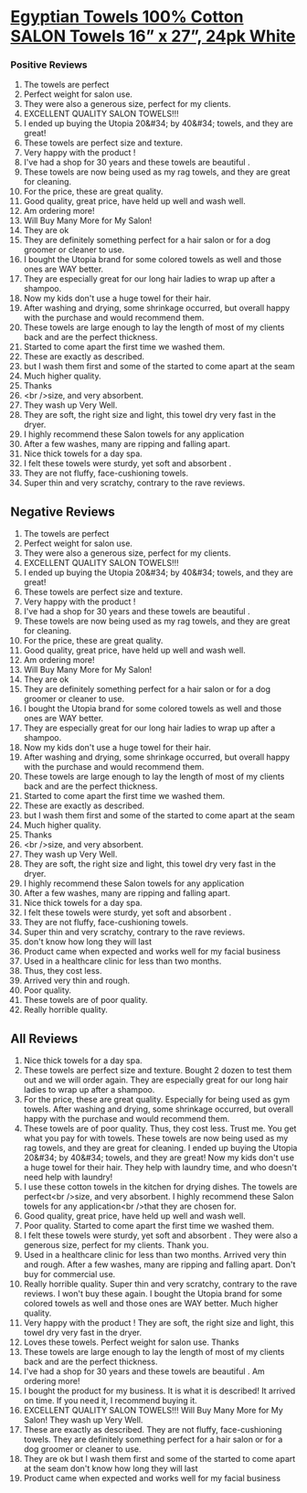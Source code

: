 # [Egyptian Towels 100% Cotton SALON Towels 16” x 27”, 24pk White](https://products.checkmycream.com/products/Egyptian-Towels-100percent-Cotton-SALON-Towels-16&quot;-x-27&quot;-24pk-White.html)

### Positive Reviews

<ol>
      <li>The towels are perfect</li>
      <li>Perfect weight for salon use.</li>
      <li>They were also a generous size, perfect for my clients.  </li>
      <li>EXCELLENT QUALITY SALON TOWELS!!!</li>
      <li>I ended up  buying the Utopia 20&amp;#34; by 40&amp;#34; towels, and they are great!</li>
      <li>These towels are perfect size and texture.  </li>
      <li>Very happy with the product !</li>
      <li>I&#x27;ve had a shop for 30 years and these towels are beautiful .</li>
      <li>These towels are now being used as my rag towels, and they are great for cleaning.  </li>
      <li>For the price, these are great quality.</li>
      <li>Good quality, great price, have held up well and wash well.</li>
      <li>Am ordering more!</li>
      <li>Will Buy Many More for My Salon!</li>
      <li>They are ok</li>
      <li>They are definitely something perfect for a hair salon or for a dog groomer or cleaner to use.</li>
      <li>I bought the Utopia brand for some colored towels as well and those ones are WAY better.</li>
      <li>They are especially great for our long hair ladies to wrap up after a shampoo.</li>
      <li>Now my kids don&#x27;t use a huge towel for their hair.</li>
      <li>After washing and drying, some shrinkage occurred, but overall happy with the purchase and would recommend them.</li>
      <li>These towels are large enough to lay the length of most of my clients back and are the perfect thickness.</li>
      <li>Started to come apart the first time we washed them.</li>
      <li>These are exactly as described.  </li>
      <li>but I wash them first and some of the started to come apart at the seam</li>
      <li>Much higher quality.</li>
      <li>Thanks</li>
      <li>&lt;br /&gt;size, and very absorbent.  </li>
      <li>They wash up Very Well.</li>
      <li>They are soft, the right size and light, this towel dry very fast in the dryer.</li>
      <li>I highly recommend these Salon towels for any application</li>
      <li>After a few washes, many are ripping and falling apart.  </li>
      <li>Nice thick towels for a day spa.</li>
      <li>I felt these towels were sturdy, yet soft and absorbent .  </li>
      <li>They are not fluffy, face-cushioning towels.  </li>
      <li>Super thin and very scratchy, contrary to the rave reviews.</li>
</ol>


<h2>Negative Reviews</h2>
<ol>
<li> The towels are perfect</li>
<li> Perfect weight for salon use.</li>
<li> They were also a generous size, perfect for my clients.  </li>
<li> EXCELLENT QUALITY SALON TOWELS!!!</li>
<li> I ended up  buying the Utopia 20&amp;#34; by 40&amp;#34; towels, and they are great!</li>
<li> These towels are perfect size and texture.  </li>
<li> Very happy with the product !</li>
<li> I&#x27;ve had a shop for 30 years and these towels are beautiful .</li>
<li> These towels are now being used as my rag towels, and they are great for cleaning.  </li>
<li> For the price, these are great quality.</li>
<li> Good quality, great price, have held up well and wash well.</li>
<li> Am ordering more!</li>
<li> Will Buy Many More for My Salon!</li>
<li> They are ok</li>
<li> They are definitely something perfect for a hair salon or for a dog groomer or cleaner to use.</li>
<li> I bought the Utopia brand for some colored towels as well and those ones are WAY better.</li>
<li> They are especially great for our long hair ladies to wrap up after a shampoo.</li>
<li> Now my kids don&#x27;t use a huge towel for their hair.</li>
<li> After washing and drying, some shrinkage occurred, but overall happy with the purchase and would recommend them.</li>
<li> These towels are large enough to lay the length of most of my clients back and are the perfect thickness.</li>
<li> Started to come apart the first time we washed them.</li>
<li> These are exactly as described.  </li>
<li> but I wash them first and some of the started to come apart at the seam</li>
<li> Much higher quality.</li>
<li> Thanks</li>
<li> &lt;br /&gt;size, and very absorbent.  </li>
<li> They wash up Very Well.</li>
<li> They are soft, the right size and light, this towel dry very fast in the dryer.</li>
<li> I highly recommend these Salon towels for any application</li>
<li> After a few washes, many are ripping and falling apart.  </li>
<li> Nice thick towels for a day spa.</li>
<li> I felt these towels were sturdy, yet soft and absorbent .  </li>
<li> They are not fluffy, face-cushioning towels.  </li>
<li> Super thin and very scratchy, contrary to the rave reviews.</li>
<li> don&#x27;t know how long they will last</li>
<li> Product came when expected and works well for my facial business</li>
<li> Used in a healthcare clinic for less than two months.</li>
<li> Thus, they cost less.  </li>
<li> Arrived very thin and rough.  </li>
<li> Poor quality.</li>
<li> These towels are of poor quality.  </li>
<li> Really horrible quality.</li>
</ol>

<h2>All Reviews</h2>

<ol>
    <li> Nice thick towels for a day spa.</li>
    <li> These towels are perfect size and texture.  Bought 2 dozen to test them out and we will order again.  They are especially great for our long hair ladies to wrap up after a shampoo.</li>
    <li> For the price, these are great quality. Especially for being used as gym towels. After washing and drying, some shrinkage occurred, but overall happy with the purchase and would recommend them.</li>
    <li> These towels are of poor quality.  Thus, they cost less.  Trust me.  You get what you pay for with towels.  These towels are now being used as my rag towels, and they are great for cleaning.  I ended up  buying the Utopia 20&amp;#34; by 40&amp;#34; towels, and they are great! Now my kids don&#x27;t use a huge towel for their hair. They help with laundry time, and who doesn&#x27;t need help with laundry!</li>
    <li> I use these cotton towels in the kitchen for drying dishes.  The towels are perfect&lt;br /&gt;size, and very absorbent.  I highly recommend these Salon towels for any application&lt;br /&gt;that they are chosen for.</li>
    <li> Good quality, great price, have held up well and wash well.</li>
    <li> Poor quality. Started to come apart the first time we washed them.</li>
    <li> I felt these towels were sturdy, yet soft and absorbent .  They were also a generous size, perfect for my clients.  Thank you.</li>
    <li> Used in a healthcare clinic for less than two months. Arrived very thin and rough.  After a few washes, many are ripping and falling apart.  Don&#x27;t buy for commercial use.</li>
    <li> Really horrible quality. Super thin and very scratchy, contrary to the rave reviews. I won&#x27;t buy these again.  I bought the Utopia brand for some colored towels as well and those ones are WAY better. Much higher quality.</li>
    <li> Very happy with the product ! They are soft, the right size and light, this towel dry very fast in the dryer.</li>
    <li> Loves these towels. Perfect weight for salon use. Thanks</li>
    <li> These towels are large enough to lay the length of most of my clients back and are the perfect thickness.</li>
    <li> I&#x27;ve had a shop for 30 years and these towels are beautiful . Am ordering more!</li>
    <li> I bought the product for my business. It is what it is described! It arrived on time. If you need it, I recommend buying it.</li>
    <li> EXCELLENT QUALITY SALON TOWELS!!! Will Buy Many More for My Salon! They wash up Very Well.</li>
    <li> These are exactly as described.  They are not fluffy, face-cushioning towels.  They are definitely something perfect for a hair salon or for a dog groomer or cleaner to use.</li>
    <li> They are ok but I wash them first and some of the started to come apart at the seam don&#x27;t know how long they will last</li>
    <li> Product came when expected and works well for my facial business</li>
</ol>




